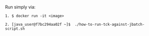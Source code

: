 Run simply via:

    1. $ docker run -it <image>

    2. [java_user@f7bc294aa02f ~]$  ./how-to-run-tck-against-jbatch-script.sh
